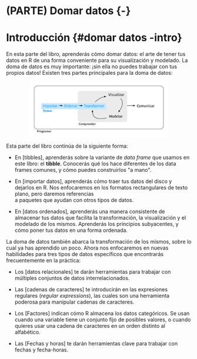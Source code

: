 
# (PARTE) Domar datos {-}


# Introducción {#domar datos -intro}

En esta parte del libro, aprenderás cómo domar datos: el arte de tener tus datos en R de una forma conveniente para su visualización y modelado. La doma de datos es muy importante: ¡sin ella no puedes trabajar con tus propios datos! Existen tres partes principales para la doma de datos:  

<img src="diagrams_w_text_as_path/es/data-science-wrangle.svg" width="75%" style="display: block; margin: auto;" />

Esta parte del libro continúa de la siguiente forma:

*   En [tibbles], aprenderás sobre la variante de _data frame_ que usamos
    en este libro: el __tibble__.  Conocerás qué los hace diferentes de los
    data frames comunes, y cómo puedes construirlos "a mano".

*   En [importar datos], aprenderás cómo traer tus datos del disco y dejarlos en R.
    Nos enfocaremos en los formatos rectangulares de texto plano, pero daremos referencias  
    a paquetes que ayudan con otros tipos de datos.

*   En [datos ordenados], aprenderás una manera consistente de almacenar
    tus datos que facilita la transformación, la visualización y el modelado de los mismos.
    Aprenderás los principios subyacentes, y cómo poner tus datos en una forma ordenada.

La doma de datos también abarca la transformación de los mismos, sobre lo cual ya has aprendido un poco. Ahora nos enfocaremos en nuevas habilidades para tres tipos de datos específicos que encontrarás frecuentemente en la práctica:

*   Los [datos relacionales] te darán herramientas para trabajar con múltiples
    conjuntos de datos interrelacionados.

*   Las [cadenas de caracteres] te introducirán en las expresiones regulares (_regular expressions_), las cuales son una herramienta
    poderosa para manipular cadenas de caracteres.

*   Los [Factores] indican cómo R almacena los datos categóricos. Se usan cuando una variable
    tiene un conjunto fijo de posibles valores, o cuando quieres usar una cadena de caracteres en un
    orden distinto al alfabético.

*   Las [Fechas y horas] te darán herramientas clave para trabajar con  
    fechas y fecha-horas.
